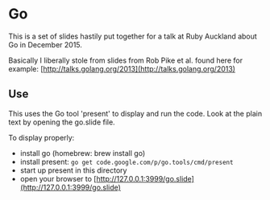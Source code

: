 # Go
This is a set of slides hastily put together for a talk at Ruby Auckland about Go in December 2015.

Basically I liberally stole from slides from Rob Pike et al. found here for example: [http://talks.golang.org/2013](http://talks.golang.org/2013)

## Use
This uses the Go tool 'present' to display and run the code. Look at the plain text by opening the go.slide file.

To display properly:
- install go (homebrew: brew install go)
- install present: `go get code.google.com/p/go.tools/cmd/present`
- start up present in this directory
- open your browser to [http://127.0.0.1:3999/go.slide](http://127.0.0.1:3999/go.slide)
